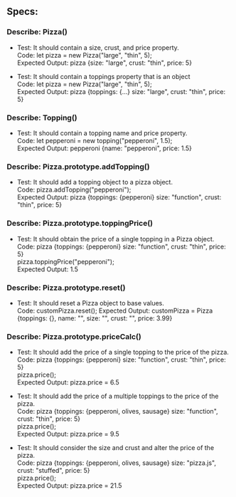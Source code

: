 ## Specs:

### Describe: Pizza()

* Test: It should contain a size, crust, and price property.  
Code: let pizza = new Pizza("large", "thin", 5);  
Expected Output: pizza {size: "large", crust: "thin", price: 5}

* Test: It should contain a toppings property that is an object  
Code: let pizza = new Pizza("large", "thin", 5);  
Expected Output: pizza {toppings: {...} size: "large", crust: "thin", price: 5}

### Describe: Topping()

* Test: It should contain a topping name and price property.  
Code: let pepperoni = new topping("pepperoni", 1.5);  
Expected Output: pepperoni {name: "pepperoni", price: 1.5}

### Describe: Pizza.prototype.addTopping()

* Test: It should add a topping object to a pizza object.  
Code: pizza.addTopping("pepperoni");  
Expected Output: pizza {toppings: {pepperoni} size: "function", crust: "thin", price: 5}

### Describe: Pizza.prototype.toppingPrice()

* Test: It should obtain the price of a single topping in a Pizza object.  
Code: pizza {toppings: {pepperoni} size: "function", crust: "thin", price: 5}  
pizza.toppingPrice("pepperoni");  
Expected Output: 1.5

### Describe: Pizza.prototype.reset()

* Test: It should reset a Pizza object to base values.  
Code: customPizza.reset(); 
Expected Output: customPizza = Pizza {toppings: {}, name: "", size: "", crust: "", price: 3.99}

### Describe: Pizza.prototype.priceCalc()

* Test: It should add the price of a single topping to the price of the pizza.  
Code: pizza {toppings: {pepperoni} size: "function", crust: "thin", price: 5}  
pizza.price();  
Expected Output: pizza.price = 6.5

* Test: It should add the price of a multiple toppings to the price of the pizza.  
Code: pizza {toppings: {pepperoni, olives, sausage} size: "function", crust: "thin", price: 5}  
pizza.price();  
Expected Output: pizza.price = 9.5

* Test: It should consider the size and crust and alter the price of the pizza.  
Code: pizza {toppings: {pepperoni, olives, sausage} size: "pizza.js", crust: "stuffed", price: 5}  
pizza.price();  
Expected Output: pizza.price = 21.5